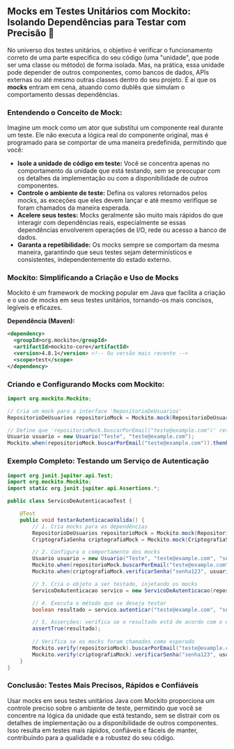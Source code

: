 ## Mocks em Testes Unitários com Mockito: Isolando Dependências para Testar com Precisão 🎯

No universo dos testes unitários, o objetivo é verificar o funcionamento correto de uma parte específica do seu código (uma "unidade", que pode ser uma classe ou método) de forma isolada. Mas, na prática, essa unidade pode depender de outros componentes, como bancos de dados, APIs externas ou até mesmo outras classes dentro do seu projeto. É aí que os **mocks** entram em cena, atuando como dublês que simulam o comportamento dessas dependências.

### Entendendo o Conceito de Mock:

Imagine um mock como um ator que substitui um componente real durante um teste. Ele não executa a lógica real do componente original, mas é programado para se comportar de uma maneira predefinida, permitindo que você:

* **Isole a unidade de código em teste:**  Você se concentra apenas no comportamento da unidade que está testando, sem se preocupar com os detalhes da implementação ou com a disponibilidade de outros componentes.
* **Controle o ambiente de teste:**  Defina os valores retornados pelos mocks, as exceções que eles devem lançar e até mesmo verifique se foram chamados da maneira esperada.
* **Acelere seus testes:**  Mocks geralmente são muito mais rápidos do que interagir com dependências reais, especialmente se essas dependências envolverem operações de I/O, rede ou acesso a banco de dados.
* **Garanta a repetibilidade:**  Os mocks sempre se comportam da mesma maneira, garantindo que seus testes sejam determinísticos e consistentes, independentemente do estado externo.

### Mockito:  Simplificando a Criação e Uso de Mocks

Mockito é um framework de mocking popular em Java que facilita a criação e o uso de mocks em seus testes unitários, tornando-os mais concisos, legíveis e eficazes.

**Dependência (Maven):**

```xml
<dependency>
  <groupId>org.mockito</groupId>
  <artifactId>mockito-core</artifactId>
  <version>4.8.1</version> <!-- Ou versão mais recente -->
  <scope>test</scope>
</dependency>
```

### Criando e Configurando Mocks com Mockito:

```java
import org.mockito.Mockito;

// Cria um mock para a interface 'RepositorioDeUsuarios'
RepositorioDeUsuarios repositorioMock = Mockito.mock(RepositorioDeUsuarios.class);

// Define que 'repositorioMock.buscarPorEmail("teste@example.com")' retornará um objeto 'Usuario' específico
Usuario usuario = new Usuario("Teste", "teste@example.com");
Mockito.when(repositorioMock.buscarPorEmail("teste@example.com")).thenReturn(usuario);
```

### Exemplo Completo: Testando um Serviço de Autenticação

```java
import org.junit.jupiter.api.Test;
import org.mockito.Mockito;
import static org.junit.jupiter.api.Assertions.*;

public class ServicoDeAutenticacaoTest {

    @Test
    public void testarAutenticacaoValida() {
        // 1. Cria mocks para as dependências
        RepositorioDeUsuarios repositorioMock = Mockito.mock(RepositorioDeUsuarios.class);
        CriptografiaSenha criptografiaMock = Mockito.mock(CriptografiaSenha.class);

        // 2. Configura o comportamento dos mocks
        Usuario usuario = new Usuario("Teste", "teste@example.com", "senha123");
        Mockito.when(repositorioMock.buscarPorEmail("teste@example.com")).thenReturn(usuario);
        Mockito.when(criptografiaMock.verificarSenha("senha123", usuario.getSenha())).thenReturn(true);

        // 3. Cria o objeto a ser testado, injetando os mocks
        ServicoDeAutenticacao servico = new ServicoDeAutenticacao(repositorioMock, criptografiaMock);

        // 4. Executa o método que se deseja testar
        boolean resultado = servico.autenticar("teste@example.com", "senha123");

        // 5. Asserções: verifica se o resultado está de acordo com o esperado
        assertTrue(resultado); 
        
        // Verifica se os mocks foram chamados como esperado
        Mockito.verify(repositorioMock).buscarPorEmail("teste@example.com");
        Mockito.verify(criptografiaMock).verificarSenha("senha123", usuario.getSenha());
    }
}
```

### Conclusão: Testes Mais Precisos, Rápidos e Confiáveis

Usar mocks em seus testes unitários Java com Mockito proporciona um controle preciso sobre o ambiente de teste, permitindo que você se concentre na lógica da unidade que está testando, sem se distrair com os detalhes de implementação ou a disponibilidade de outros componentes. Isso resulta em testes mais rápidos, confiáveis e fáceis de manter, contribuindo para a qualidade e a robustez do seu código. 
